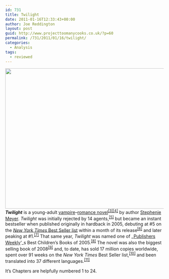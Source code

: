 ```yaml
---
id: 731
title: Twilight
date: 2011-01-16T12:33:43+00:00
author: Joe Reddington
layout: post
guid: http://www.projecttoomanycooks.co.uk/?p=60
permalink: /731/2011/01/16/twilight/
categories:
  - Analysis
tags:
  - reviewed
---
```

_**[<img loading="lazy" class="aligncenter size-large wp-image-6674" src="http://joereddington.com/wp-content/uploads/2011/01/Screenshot-2019-02-18-11.28.30-1024x456.png" alt="" width="1000" height="445" srcset="https://joereddington.com/wp-content/uploads/2011/01/Screenshot-2019-02-18-11.28.30-1024x456.png 1024w, https://joereddington.com/wp-content/uploads/2011/01/Screenshot-2019-02-18-11.28.30-300x134.png 300w, https://joereddington.com/wp-content/uploads/2011/01/Screenshot-2019-02-18-11.28.30-768x342.png 768w, https://joereddington.com/wp-content/uploads/2011/01/Screenshot-2019-02-18-11.28.30.png 1267w" sizes="(max-width: 1000px) 100vw, 1000px" />](http://joereddington.com/wp-content/uploads/2011/01/Screenshot-2019-02-18-11.28.30.png)Twilight**_ is a young-adult [vampire](http://en.wikipedia.org/wiki/Vampire_%28Twilight%29 "Vampire (Twilight)")&#8211;[romance novel](http://en.wikipedia.org/wiki/Romance_novel "Romance novel")<sup id="cite_ref-2"><a href="http://en.wikipedia.org/wiki/Twilight_%28novel%29#cite_note-2">[3]</a></sup><sup id="cite_ref-3"><a href="http://en.wikipedia.org/wiki/Twilight_%28novel%29#cite_note-3">[4]</a></sup> by author [Stephenie Meyer](http://en.wikipedia.org/wiki/Stephenie_Meyer "Stephenie Meyer"). _Twilight_ was initially rejected by 14 agents,<sup id="cite_ref-4"><a href="http://en.wikipedia.org/wiki/Twilight_%28novel%29#cite_note-4">[5]</a></sup> but became an instant bestseller when published originally in hardback in 2005, debuting at #5 on the [_New York Times_ Best Seller list](http://en.wikipedia.org/wiki/New_York_Times_Best_Seller_list "New York Times Best Seller list") within a month of its release<sup id="cite_ref-time.com_5-0"><a href="http://en.wikipedia.org/wiki/Twilight_%28novel%29#cite_note-time.com-5">[6]</a></sup> and later peaking at #1.<sup id="cite_ref-Children.27s_Books_-_New_York_Times_6-0"><a href="http://en.wikipedia.org/wiki/Twilight_%28novel%29#cite_note-Children.27s_Books_-_New_York_Times-6">[7]</a></sup> That same year, _Twilight_ was named one of _[Publishers Weekly](http://en.wikipedia.org/wiki/Publishers_Weekly "Publishers Weekly")&#8216;_s Best Children&#8217;s Books of 2005.<sup id="cite_ref-Best_Children.27s_Books_of_2005_7-0"><a href="http://en.wikipedia.org/wiki/Twilight_%28novel%29#cite_note-Best_Children.27s_Books_of_2005-7">[8]</a></sup> The novel was also the biggest selling book of 2008<sup id="cite_ref-8"><a href="http://en.wikipedia.org/wiki/Twilight_%28novel%29#cite_note-8">[9]</a></sup> and, to date, has sold 17 million copies worldwide, spent over 91 weeks on the _New York Times_ Best Seller list,<sup id="cite_ref-9"><a href="http://en.wikipedia.org/wiki/Twilight_%28novel%29#cite_note-9">[10]</a></sup> and been translated into 37 different languages.<sup id="cite_ref-Turan_10-0"><a href="http://en.wikipedia.org/wiki/Twilight_%28novel%29#cite_note-Turan-10">[11]</a></sup>

It&#8217;s Chapters are helpfully numbered 1 to 24.